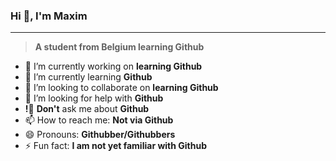 ### Hi 👋, I'm Maxim

---

> **A student from Belgium learning Github**

- 🔭 I’m currently working on **learning Github**
- 🌱 I’m currently learning **Github**
- 👯 I’m looking to collaborate on **learning Github**
- 🤔 I’m looking for help with **Github**
- **!**💬 **Don't** ask me about **Github**
- 📫 How to reach me: **Not via Github**
- 😄 Pronouns: **Githubber/Githubbers**
- ⚡ Fun fact: **I am not yet familiar with Github**

